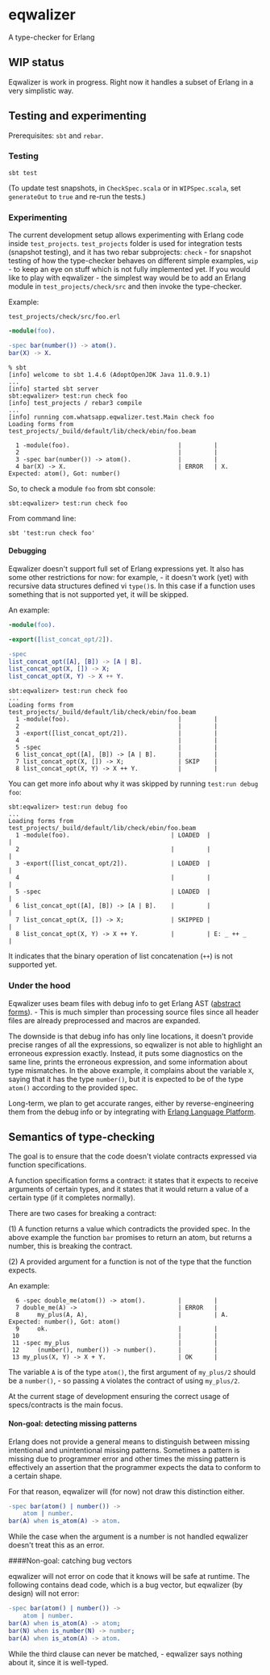 # eqwalizer

A type-checker for Erlang

## WIP status

Eqwalizer is work in progress.
Right now it handles a subset of Erlang in a very simplistic way.

## Testing and experimenting

Prerequisites: `sbt` and `rebar`.

### Testing 

```
sbt test
```

(To update test snapshots, in `CheckSpec.scala` or in `WIPSpec.scala`, 
set `generateOut` to `true` and re-run the tests.)

### Experimenting

The current development setup allows experimenting with Erlang code inside 
`test_projects`. `test_projects` folder is used for integration tests
(snapshot testing), and it has two rebar subprojects: `check` - for snapshot
testing of how the type-checker behaves on different simple examples, `wip` - 
to keep an eye on stuff which is not fully implemented yet. If you would like 
to play with eqwalizer - the simplest way would be to add an Erlang module in
`test_projects/check/src` and then invoke the type-checker. 

Example:

`test_projects/check/src/foo.erl`

```erlang
-module(foo).

-spec bar(number()) -> atom().
bar(X) -> X.
```  

```
% sbt
[info] welcome to sbt 1.4.6 (AdoptOpenJDK Java 11.0.9.1)
...
[info] started sbt server
sbt:eqwalizer> test:run check foo
[info] test_projects / rebar3 compile
...
[info] running com.whatsapp.eqwalizer.test.Main check foo
Loading forms from test_projects/_build/default/lib/check/ebin/foo.beam
  
  1 -module(foo).                              |         |
  2                                            |         |
  3 -spec bar(number()) -> atom().             |         |
  4 bar(X) -> X.                               | ERROR   | X. Expected: atom(), Got: number()
```

So, to check a module `foo` from sbt console:

```
sbt:eqwalizer> test:run check foo
```

From command line:

```
sbt 'test:run check foo'
```

#### Debugging

Eqwalizer doesn't support full set of Erlang expressions yet.
It also has some other restrictions for now: for example, - it doesn't work 
(yet) with recursive data structures defined vi `type()`s. In this case if 
a function uses something that is not supported yet, it will be skipped.

An example:

```erlang
-module(foo).

-export([list_concat_opt/2]).

-spec
list_concat_opt([A], [B]) -> [A | B].
list_concat_opt(X, []) -> X;
list_concat_opt(X, Y) -> X ++ Y.
```

```
sbt:eqwalizer> test:run check foo
...
Loading forms from test_projects/_build/default/lib/check/ebin/foo.beam
  1 -module(foo).                              |         |
  2                                            |         |
  3 -export([list_concat_opt/2]).              |         |
  4                                            |         |
  5 -spec                                      |         |
  6 list_concat_opt([A], [B]) -> [A | B].      |         |
  7 list_concat_opt(X, []) -> X;               | SKIP    |
  8 list_concat_opt(X, Y) -> X ++ Y.           |         |
```

You can get more info about why it was skipped by running `test:run debug foo`:

```
sbt:eqwalizer> test:run debug foo
...
Loading forms from test_projects/_build/default/lib/check/ebin/foo.beam
  1 -module(foo).                            | LOADED  |                                |
  2                                          |         |                                |
  3 -export([list_concat_opt/2]).            | LOADED  |                                |
  4                                          |         |                                |
  5 -spec                                    | LOADED  |                                |
  6 list_concat_opt([A], [B]) -> [A | B].    |         |                                |
  7 list_concat_opt(X, []) -> X;             | SKIPPED |                                |
  8 list_concat_opt(X, Y) -> X ++ Y.         |         | E: _ ++ _                      |
```

It indicates that the binary operation of list concatenation (`++`) is not
supported yet.

### Under the hood

Eqwalizer uses beam files with debug info to get Erlang AST 
([abstract forms](https://erlang.org/doc/apps/erts/absform.html)). - This is 
much simpler than processing source files since all header files are already
preprocessed and macros are expanded.

The downside is that debug info has only line locations, it doesn't provide 
precise ranges of all the expressions, so eqwalizer is not able to highlight
an erroneous expression exactly. Instead, it puts some diagnostics on the same
line, prints the erroneous expression, and some information about type mismatches.
In the above example, it complains about the variable `X`, saying that it has 
the type `number()`, but it is expected to be of the type `atom()` according to 
the provided spec.

Long-term, we plan to get accurate ranges, either by 
reverse-engineering them from the debug info or 
by integrating with [Erlang Language Platform](https://fb.quip.com/dKvwAnNJyg6h).

## Semantics of type-checking

The goal is to ensure that the code doesn't violate contracts expressed via 
function specifications.

A function specification forms a contract: it states that it expects to receive
arguments of certain types, and it states that it would return 
a value of a certain type (if it completes normally). 

There are two cases for breaking a contract:

(1) A function returns a value which contradicts the provided spec. In the 
above example the function `bar` promises to return an atom, but returns 
a number, this is breaking the contract.

(2) A provided argument for a function is not of the type that the function 
expects.

An example:

```
  6 -spec double_me(atom()) -> atom().         |         |
  7 double_me(A) ->                            | ERROR   |
  8     my_plus(A, A),                         |         | A. Expected: number(), Got: atom()
  9     ok.                                    |         |
 10                                            |         |
 11 -spec my_plus                              |         |
 12     (number(), number()) -> number().      |         |
 13 my_plus(X, Y) -> X + Y.                    | OK      |
 ``` 

The variable `A` is of the type `atom()`, the first argument of `my_plus/2` 
should be a `number()`, - so passing `A` violates the contract of using `my_plus/2`.

At the current stage of development ensuring the correct usage of specs/contracts
is the main focus.

#### Non-goal: detecting missing patterns

Erlang does not provide a general means to distinguish between missing 
intentional and unintentional missing patterns. Sometimes a pattern is missing 
due to programmer error and other times the missing pattern is effectively 
an assertion that the programmer expects the data to conform to a certain shape.

For that reason, eqwalizer will (for now) not draw this distinction either.

```erlang
-spec bar(atom() | number()) ->
    atom | number.
bar(A) when is_atom(A) -> atom.
```  

While the case when the argument is a number is not handled eqwalizer doesn't
treat this as an error.

####Non-goal: catching bug vectors

eqwalizer will not error on code that it knows will be safe at runtime. 
The following contains dead code, which is a bug vector, 
but eqwalizer (by design) will not error:

```erlang
-spec bar(atom() | number()) ->
    atom | number.
bar(A) when is_atom(A) -> atom;
bar(N) when is_number(N) -> number;
bar(A) when is_atom(A) -> atom.
```  

While the third clause can never be matched, - eqwalizer says nothing about it,
since it is well-typed.
